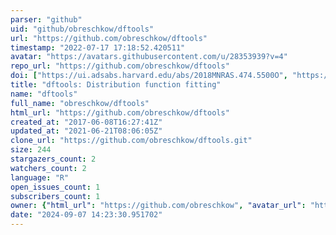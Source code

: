 ```yaml
---
parser: "github"
uid: "github/obreschkow/dftools"
url: "https://github.com/obreschkow/dftools"
timestamp: "2022-07-17 17:18:52.420511"
avatar: "https://avatars.githubusercontent.com/u/28353939?v=4"
repo_url: "https://github.com/obreschkow/dftools"
doi: ["https://ui.adsabs.harvard.edu/abs/2018MNRAS.474.5500O", "https://ui.adsabs.harvard.edu/abs/2018ascl.soft05002O/abstract"]
title: "dftools: Distribution function fitting"
name: "dftools"
full_name: "obreschkow/dftools"
html_url: "https://github.com/obreschkow/dftools"
created_at: "2017-06-08T16:27:41Z"
updated_at: "2021-06-21T08:06:05Z"
clone_url: "https://github.com/obreschkow/dftools.git"
size: 244
stargazers_count: 2
watchers_count: 2
language: "R"
open_issues_count: 1
subscribers_count: 1
owner: {"html_url": "https://github.com/obreschkow", "avatar_url": "https://avatars.githubusercontent.com/u/28353939?v=4", "login": "obreschkow", "type": "User"}
date: "2024-09-07 14:23:30.951702"
---
```

